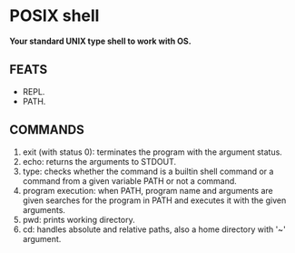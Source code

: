 # POSIX shell

**Your standard UNIX type shell to work with OS.**

## FEATS
- REPL.<br>
- PATH.<br>

## COMMANDS
1. exit (with status 0): terminates the program with the argument status.<br>
2. echo: returns the arguments to STDOUT.<br>
3. type: checks whether the command is a builtin shell command or a command from a given variable PATH or not a command.<br>
4. program execution: when PATH, program name and arguments are given searches for the program in PATH and executes it with the given arguments.<br>
5. pwd: prints working directory.<br>
6. cd: handles absolute and relative paths, also a home directory with '~' argument.<br>
